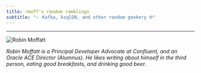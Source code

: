 ```yaml
---
title: rmoff's random ramblings
subtitle: "✨ Kafka, ksqlDB, and other random geekery 🤓"
---
```


--- 
![Robin Moffatt](/images/2018/05/ksldn18-01.jpg)

<a href="https://www.youtube.com/c/rmoff"><b class="fab fa-youtube-square"></b></a> <a href="https://www.linkedin.com/in/robinmoffatt/"><b class="fab fa-linkedin"></b></a> _Robin Moffatt is a Principal Developer Advocate at Confluent, and an Oracle ACE Director (Alumnus). He likes writing about himself in the third person, eating good breakfasts, and drinking good beer._
